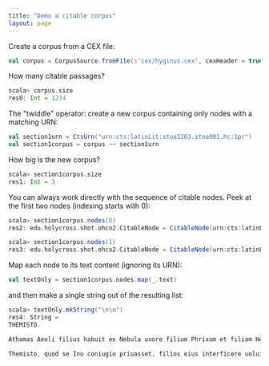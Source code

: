 ```yaml
---
title: "Demo a citable corpus"
layout: page
---
```






Create a corpus from a CEX file:

```scala
val corpus = CorpusSource.fromFile(s"cex/hyginus.cex", cexHeader = true)
```

How many citable passages?

```scala
scala> corpus.size
res0: Int = 1234
```

The "twiddle" operator: create a new corpus containing only nodes with a matching URN:

```scala
val section1urn = CtsUrn("urn:cts:latinLit:stoa1263.stoa001.hc:1pr")
val section1corpus = corpus ~~ section1urn
```

How big is the new corpus?

```scala
scala> section1corpus.size
res1: Int = 3
```

You can always work directly with the sequence of citable nodes.  Peek at the first two nodes (indexing starts with 0):

```scala
scala> section1corpus.nodes(0)
res2: edu.holycross.shot.ohco2.CitableNode = CitableNode(urn:cts:latinLit:stoa1263.stoa001.hc:1pr.title,THEMISTO.)

scala> section1corpus.nodes(1)
res3: edu.holycross.shot.ohco2.CitableNode = CitableNode(urn:cts:latinLit:stoa1263.stoa001.hc:1pr.1,Athamas Aeoli filius habuit ex Nebula uxore filium Phrixum et filiam Hellen, et ex Themisto Hypsei filia filios duos, Sphincium et Orchomenum, et ex Ino Cadmi filia filios duos, Learchum et Melicerten.)
```

Map each node to its text content (ignoring its URN):

```scala
val textOnly = section1corpus.nodes.map(_.text)
```

and then make a single string out of the resulting list:

```scala
scala> textOnly.mkString("\n\n")
res4: String =
THEMISTO.

Athamas Aeoli filius habuit ex Nebula uxore filium Phrixum et filiam Hellen, et ex Themisto Hypsei filia filios duos, Sphincium et Orchomenum, et ex Ino Cadmi filia filios duos, Learchum et Melicerten.

Themisto, quod se Ino coniugio priuasset, filios eius interficere uoluit; itaque in regia latuit clam et occasione nacta, cum putaret se inimicae natos interfecisse, suos imprudens occidit, a nutrice decepta quod eis uestem perperam iniecerat. Themisto cognita re ipsa se interfecit.
```
